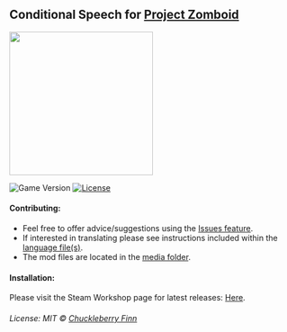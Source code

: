## Conditional Speech for [Project Zomboid](https://projectzomboid.com/)
<img src="https://github.com/ChuckTheSheep/zomboid-cnd-speech/blob/master/Contents/mods/zomboid-cnd-speech/poster.png?raw=true" width="255" height="255" />

![Game Version](https://img.shields.io/badge/PZ%20Version-IWBUMS%3A%2041.47-red) [![License](https://img.shields.io/github/license/real-coco-labs/pz-cnd-speech)](https://mit-license.org/)

#### Contributing:
- Feel free to offer advice/suggestions using the [Issues feature](https://github.com/ChuckTheSheep/zomboid-cnd-speech/issues).
- If interested in translating please see instructions included within the [language file(s)](https://github.com/ChuckTheSheep/zomboid-cnd-speech/tree/master/Contents/mods/zomboid-cnd-speech/media/lua/shared/Translate).
- The mod files are located in the [media folder](https://github.com/ChuckTheSheep/zomboid-cnd-speech/tree/master/Contents/mods/zomboid-cnd-speech/media).

#### Installation:
Please visit the Steam Workshop page for latest releases: [Here](https://steamcommunity.com/sharedfiles/filedetails/?id=2398253681&tscn=1615776658).

###### License: MIT © [Chuckleberry Finn](https://github.com/ChuckTheSheep)
